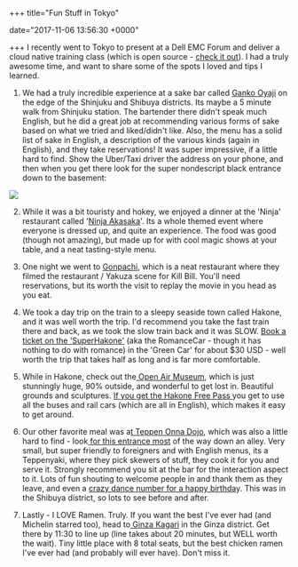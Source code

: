 +++
title="Fun Stuff in Tokyo"

date="2017-11-06 13:56:30 +0000"

+++
I recently went to Tokyo to present at a Dell EMC Forum and deliver a cloud native training class (which is open source - [check it out](https://github.com/dotnext/training)).  I had a truly awesome time, and want to share some of the spots I loved and tips I learned.

1. We had a truly incredible experience at a sake bar called [Ganko Oyaji](https://www.google.com/maps/place/Ganko+Oyaji/@35.686599,139.695023,17z/data=!3m1!4b1!4m5!3m4!1s0x60188cd1e928a125:0x735251c83e396ee!8m2!3d35.686599!4d139.697217) on the edge of the Shinjuku and Shibuya districts.  Its maybe a 5 minute walk from Shinjuku station.  The bartender there didn't speak much English, but he did a great job at recommending various forms of sake based on what we tried and liked/didn't like.   Also, the menu has a solid list of sake in English, a description of the various kinds (again in English), and they take reservations!   It was super impressive, if a little hard to find.  Show the Uber/Taxi driver the address on your phone, and then when you get there look for the super nondescript black entrance down to the basement:

![](https://tabelog.ssl.k-img.com/restaurant/images/Rvw/8461/8461061.jpg)

2. While it was a bit touristy and hokey, we enjoyed a dinner at the 'Ninja' restaurant called '[Ninja Akasaka](http://www.ninjaakasaka.com/)'.   Its a whole themed event where everyone is dressed up, and quite an experience.   The food was good (though not amazing), but made up for with cool magic shows at your table, and a neat tasting-style menu.

3. One night we went to [Gonpachi](https://www.google.com/maps/place/Gonpachi+Nishiazabu/@35.660225,139.7213243,17z/data=!3m1!4b1!4m5!3m4!1s0x60188b7a9a5e0913:0x1290299c462e0387!8m2!3d35.660225!4d139.723513?authuser=0&hl=en), which is a neat restaurant where they filmed the restaurant / Yakuza scene for Kill Bill.  You'll need reservations, but its worth the visit to replay the movie in you head as you eat.  

4. We took a day trip on the train to a sleepy seaside town called Hakone, and it was well worth the trip.  I'd recommend you take the fast train there and back, as we took the slow train back and it was SLOW.  [ Book a ticket on the 'SuperHakone'](http://www.odakyu.jp/english/romancecar/) (aka the RomanceCar - though it has nothing to do with romance) in the 'Green Car' for about $30 USD - well worth the trip that takes half as long and is far more comfortable.

5. While in Hakone, check out the[ Open Air Museum](https://www.jnto.go.jp/eng/spot/museum/hakoneopenairmuseum.html), which is just stunningly huge, 90% outside, and wonderful to get lost in.  Beautiful grounds and sculptures.   [If you get the Hakone Free Pass ](http://www.odakyu.jp/english/deels/freepass/hakone/)you get to use all the buses and rail cars (which are all in English), which makes it easy to get around.

6. Our other favorite meal was a[t Teppen Onna Dojo](https://www.google.com/maps/place/Teppen+Onna+Dojo/@35.6605237,139.6947182,16.78z/data=!4m13!1m7!3m6!1s0x60188ca9c5cc0c8f:0x3e2db10f18ec14a5!2s2+Chome+D%C5%8Dgenzaka,+Shibuya-ku,+T%C5%8Dky%C5%8D-to+150-0043,+Japan!3b1!8m2!3d35.6589663!4d139.6962764!3m4!1s0x0:0x222ab6be5a5222a6!8m2!3d35.6624905!4d139.695624?authuser=0&hl=en), which was also a little hard to find - look[ for this entrance most](https://www.google.com/maps/place/Teppen+Onna+Dojo/@35.6624407,139.6955291,2a,75y,35h,90t/data=!3m8!1e1!3m6!1s6ZZ-bbFEGwD0VjGMhUgA4A!2e0!3e13!6s%2F%2Fgeo1.ggpht.com%2Fcbk%3Fpanoid%3D6ZZ-bbFEGwD0VjGMhUgA4A%26output%3Dthumbnail%26cb_client%3Dsearch.TACTILE.gps%26thumb%3D2%26w%3D129%26h%3D106%26yaw%3D35.070446%26pitch%3D0%26thumbfov%3D100!7i13312!8i6656!4m13!1m7!3m6!1s0x60188ca9c5cc0c8f:0x3e2db10f18ec14a5!2s2+Chome+D%C5%8Dgenzaka,+Shibuya-ku,+T%C5%8Dky%C5%8D-to+150-0043,+Japan!3b1!8m2!3d35.6589663!4d139.6962764!3m4!1s0x0:0x222ab6be5a5222a6!8m2!3d35.6624905!4d139.695624?authuser=0&hl=en) of the way down an alley.  Very small, but super friendly to foreigners and with English menus, its a Teppenyaki, where they pick skewers of stuff, they cook it for you and serve it.   Strongly recommend you sit at the bar for the interaction aspect to it.   Lots of fun shouting to welcome people in and thank them as they leave, and even a [crazy dance number for a happy birthda](https://photos.app.goo.gl/BjS2fpV0d6qBkdZe2)y.  This was in the Shibuya district, so lots to see before and after.

7. Lastly - I LOVE Ramen.   Truly.   If you want the best I've ever had (and Michelin starred too), head to[ Ginza Kagari](https://www.google.com/maps/place/Ginza+Kagari/@35.6722942,139.7651837,3a,116.7y,90t/data=!3m8!1e2!3m6!1shttps:%2F%2Ftabelog.ssl.k-img.com%2Frestaurant%2Fimages%2FRvw%2F47690%2F47690982.jpg!2e7!3e27!6s%2F%2Flh6.googleusercontent.com%2Fproxy%2FoLUOhMhCWHp47b3G6-7-6i0sVfV7cQcdqpgJYnQWsd21IKCS_9er0V40F5dV0jyby11ti5XlAsSVlnXGMX9lZZHQEhvSqfwB5BfQNwW38nSoqTGBE3NzhnVUt6ba3HUQ5puxGMSlAG6od5R7LLsbu1mhZfAMyi8%3Dw114-h86-k-no!7i640!8i480!4m13!1m7!3m6!1s0x60188be6424d9b3b:0x2e276cc322f314bd!2zNSBDaG9tZSBHaW56YSwgQ2jFq8WNLWt1LCBUxY1recWNLXRvIDEwNC0wMDYxLCBKYXBhbg!3b1!8m2!3d35.6706836!4d139.7646757!3m4!1s0x0:0xeba8d9749f56476d!8m2!3d35.6722942!4d139.7651844?authuser=0&hl=en) in the Ginza district.  Get there by 11:30 to line up (line takes about 20 minutes, but WELL worth the wait).  Tiny little place with 8 total seats, but the best chicken ramen I've ever had (and probably will ever have).  Don't miss it.   

